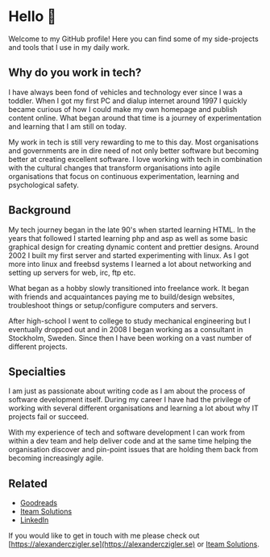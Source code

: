 # Hello 👋

Welcome to my GitHub profile! Here you can find some of my side-projects and tools that I use in my daily work.

## Why do you work in tech?

I have always been fond of vehicles and technology ever since I was a toddler. When I got my first PC and dialup internet around 1997 I quickly became curious of how I could make my own homepage and publish content online. What began around that time is a journey of experimentation and learning that I am still on today.

My work in tech is still very rewarding to me to this day. Most organisations and governments are in dire need of not only better software but becoming better at creating excellent software. I love working with tech in combination with the cultural changes that transform organisations into agile organisations that focus on continuous experimentation, learning and psychological safety.

## Background

My tech journey began in the late 90's when started learning HTML. In the years that followed I started learning php and asp as well as some basic graphical design for creating dynamic content and prettier designs. Around 2002 I built my first server and started experimenting with linux. As I got more into linux and freebsd systems I learned a lot about networking and setting up servers for web, irc, ftp etc.

What began as a hobby slowly transitioned into freelance work. It began with friends and acquaintances paying me to build/design websites, troubleshoot things or setup/configure computers and servers.

After high-school I went to college to study mechanical engineering but I eventually dropped out and in 2008 I began working as a consultant in Stockholm, Sweden. Since then I have been working on a vast number of different projects.

## Specialties

I am just as passionate about writing code as I am about the process of software development itself. During my career I have had the privilege of working with several different organisations and learning a lot about why IT projects fail or succeed.

With my experience of tech and software development I can work from within a dev team and help deliver code and at the same time helping the organisation discover and pin-point issues that are holding them back from becoming increasingly agile.

## Related

- [Goodreads](https://goodreads.com/alexanderczigler)
- [Iteam Solutions](https://iteam.se/about/alexander-czigler)
- [LinkedIn](https://linkedin.com/in/alexanderczigler)

If you would like to get in touch with me please check out [https://alexanderczigler.se](https://alexanderczigler.se) or [Iteam Solutions](https://iteam.se/).
